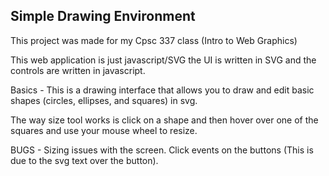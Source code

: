 Simple Drawing Environment
----------------------------------

This project was made for my Cpsc 337 class (Intro to Web Graphics) 

This web application is just javascript/SVG the UI is written in SVG and the controls are written in javascript.

Basics - 
This is a drawing interface that allows you to draw and edit basic shapes (circles, ellipses, and squares) in svg.

The way size tool works is click on a shape and then hover over one of the squares and use your mouse wheel to resize.

BUGS - 
Sizing issues with the screen. 
Click events on the buttons (This is due to the svg text over the button).
